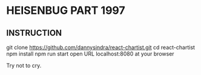 # HEISENBUG PART 1997

## INSTRUCTION
git clone https://github.com/dannysindra/react-chartist.git
cd react-chartist
npm install
npm run start
open URL localhost:8080 at your browser

Try not to cry.